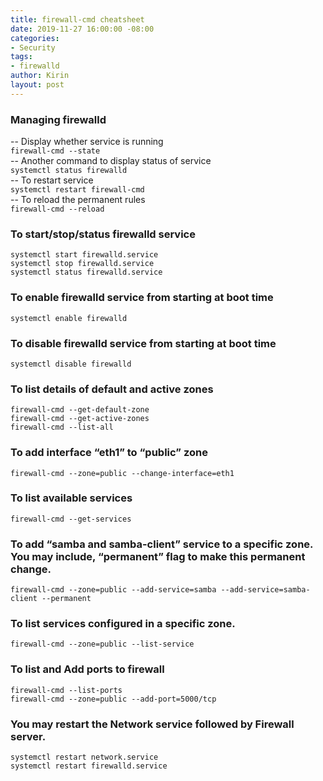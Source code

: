 ```yaml
---
title: firewall-cmd cheatsheet
date: 2019-11-27 16:00:00 -08:00
categories:
- Security
tags:
- firewalld
author: Kirin
layout: post
---
```


### Managing firewalld  
-- Display whether service is running  
`firewall-cmd --state`  
-- Another command to display status of service  
`systemctl status firewalld`  
-- To restart service  
`systemctl restart firewall-cmd`  
-- To reload the permanent rules  
`firewall-cmd --reload`  

### To start/stop/status firewalld service  
`systemctl start firewalld.service`  
`systemctl stop firewalld.service`  
`systemctl status firewalld.service`  

### To enable firewalld service from starting at boot time  
`systemctl enable firewalld`  

### To disable firewalld service from starting at boot time  
`systemctl disable firewalld`  

### To list details of default and active zones  
`firewall-cmd --get-default-zone`  
`firewall-cmd --get-active-zones`  
`firewall-cmd --list-all`  

### To add interface “eth1” to “public” zone  
`firewall-cmd --zone=public --change-interface=eth1`  

### To list available services  
`firewall-cmd --get-services`  

### To add “samba and samba-client” service to a specific zone. You may include, “permanent” flag to make this permanent change.  
`firewall-cmd --zone=public --add-service=samba --add-service=samba-client --permanent`  

### To list services configured in a specific zone.  
`firewall-cmd --zone=public --list-service`  

### To list and Add ports to firewall  
`firewall-cmd --list-ports`  
`firewall-cmd --zone=public --add-port=5000/tcp`  

### You may restart the Network service followed by Firewall server.  
`systemctl restart network.service`  
`systemctl restart firewalld.service`  
